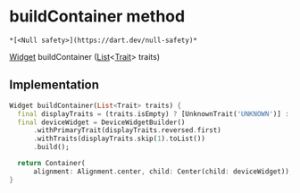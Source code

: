 


# buildContainer method




    *[<Null safety>](https://dart.dev/null-safety)*




[Widget](https://api.flutter.dev/flutter/widgets/Widget-class.html) buildContainer
([List](https://api.flutter.dev/flutter/dart-core/List-class.html)&lt;[Trait](https://yonomi.co/yonomi-sdk/Trait-class.html)> traits)








## Implementation

```dart
Widget buildContainer(List<Trait> traits) {
  final displayTraits = (traits.isEmpty) ? [UnknownTrait('UNKNOWN')] : traits;
  final deviceWidget = DeviceWidgetBuilder()
      .withPrimaryTrait(displayTraits.reversed.first)
      .withTraits(displayTraits.skip(1).toList())
      .build();

  return Container(
      alignment: Alignment.center, child: Center(child: deviceWidget));
}
```







